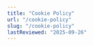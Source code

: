 ```yaml
---
title: "Cookie Policy"
url: "/cookie-policy"
slug: "/cookie-policy"
lastReviewed: "2025-09-26"
---
```


